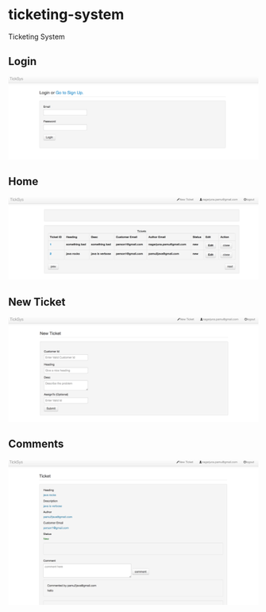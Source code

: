 # ticketing-system
Ticketing System

## Login

![UI](https://raw.githubusercontent.com/pamu/ticketing-system/master/images/login.png)

## Home

![UI](https://raw.githubusercontent.com/pamu/ticketing-system/master/images/home.png)

## New Ticket

![UI](https://raw.githubusercontent.com/pamu/ticketing-system/master/images/newticket.png)

## Comments

![UI](https://raw.githubusercontent.com/pamu/ticketing-system/master/images/comments.png)

